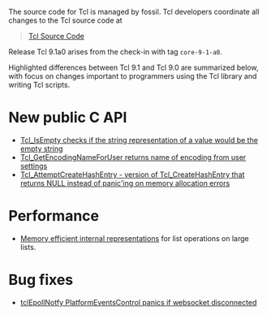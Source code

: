 
The source code for Tcl is managed by fossil.  Tcl developers coordinate all
changes to the Tcl source code at

> [Tcl Source Code](https://core.tcl-lang.org/tcl/timeline)

Release Tcl 9.1a0 arises from the check-in with tag `core-9-1-a0`.

Highlighted differences between Tcl 9.1 and Tcl 9.0 are summarized below,
with focus on changes important to programmers using the Tcl library and
writing Tcl scripts.

# New public C API

- [Tcl\_IsEmpty checks if the string representation of a value would be the empty string](https://core.tcl-lang.org/tips/doc/trunk/tip/711.md)
- [Tcl\_GetEncodingNameForUser returns name of encoding from user settings](https://core.tcl-lang.org/tips/doc/trunk/tip/716.md)
- [Tcl\_AttemptCreateHashEntry - version of Tcl\_CreateHashEntry that returns NULL instead of panic'ing on memory allocation errors](https://core.tcl-lang.org/tips/doc/trunk/tip/717.md)

# Performance

- [Memory efficient internal representations](https://core.tcl-lang.org/tcl/wiki?name=New+abstract+list+representations)
for list operations on large lists.

# Bug fixes
 - [tclEpollNotfy PlatformEventsControl panics if websocket disconnected](https://core.tcl-lang.org/tcl/tktview/010d8f38)

